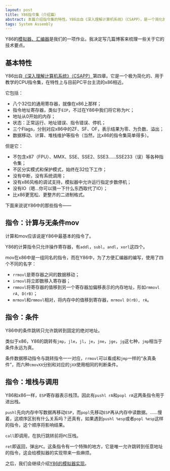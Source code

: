 ```yaml
---
layout: post
title: Y86指令集（介绍篇）
abstract: 本篇介绍指令集的特性。Y86出自《深入理解计算机系统》（CSAPP），是一个简化的、与x86相近的指令集，去除了x86中一些复杂的细节以用于教学。
tags: System Assembly
---
```


Y86的[模拟器、汇编器](https://github.com/hczhcz/y86)是我们的一项作业。我决定写几篇博客来梳理一些关于它的技术要点。

基本特性
---

Y86出自[《深入理解计算机系统》（CSAPP）](http://www.csapp.cs.cmu.edu/)第四章。它是一个极为简化的、用于教学的CPU指令集，在特性上与目前PC平台主流的x86相近。

它包括：

* 八个32位的通用寄存器，就像在x86上那样；
* 指令地址寄存器，类似于`EIP`，不过在Y86中我们将它称为`PC`；
* 地址从0开始的内存；
* 状态：正常运行、地址错误、指令错误、停机；
* 三个Flags，分别对应x86中的ZF、SF、OF，表示结果为零、为负数、溢出；
* 数据移动、计算、堆栈维护等指令（当然，比x86的指令集简单得多）。

但是它：

* 不包含x87（FPU）、MMX、SSE、SSE2、SSE3……SSE233（误）等各种指令集；
* 不区分实模式和保护模式，始终在32位下工作；
* 没有中断，没有系统调用；
* 没有x86风格的调试支持，模拟器中允许运行指定步数停机；
* 没有IO（嗯…你可以猜一下什么东西取代了IO）；
* 比x86更宽松、更整齐的二进制格式。

下面来说说Y86中的那些指令——

指令：计算与无条件mov
---

计算和mov应该说是Y86中最基本的指令了。

Y86的计算指令只允许操作寄存器，有`addl`，`subl`，`andl`，`xorl`这四个。

mov在x86中是一组同名的指令，而在Y86中，为了方便汇编器的编写，使用了四个不同的名字：

* `rrmovl`是寄存器之间的数据移动；
* `irmovl`将立即数移入寄存器；
* `rmmovl`将寄存器的值移到另一个寄存器加偏移表示的内存地址，形如`rmmovl rA, D(rB)`；
* `mrmovl`和`rmmovl`相对，将内存中的值移到寄存器，`mrmovl D(rB), rA`。

指令：条件
---

Y86中的条件跳转只允许跳转到固定的绝对地址。

类似于x86，Y86的跳转有`jmp`，`jle`，`jl`，`je`，`jne`，`jge`，`jg`这七种，`jmp`相当于条件永远为真。

条件数据移动指令与跳转指令一一对应，`rrmovl`可以看成和`jmp`一样的“永真条件”，而六种`cmovXX`分别和对应的`jXX`使用相同的判断条件。

指令：堆栈与调用
---

Y86和x86一样，`ESP`寄存器表示栈顶。因此有`pushl rA`和`popl rA`这两条指令用于进出栈。

`pushl`先向内存中写数据再移动`ESP`，而`popl`先移动`ESP`再从内存中读数据。……慢着，这顺序区别有什么关系吗？还真有，如果遇到`pushl %esp`或者`popl %esp`这样的指令，这个顺序将影响结果。

`call`即调用，在执行跳转前将`PC`压栈。

`ret`即返回，弹出`PC`。这条指令有一个特殊的地方，它是唯一允许跳转到任意地址的指令，这会给模拟器的实现带来一些麻烦。

之后，我们会继续介绍[Y86的模拟器实现](/2014/06/30/y86-instruction-set-simulator.html)。
